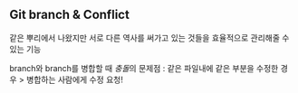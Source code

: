 ## Git branch & Conflict

같은 뿌리에서 나왔지만 서로 다른 역사를 써가고 있는 것들을 효율적으로 관리해줄 수 있는 기능

branch와 branch를 병합할 때 *충돌*의 문제점 : 같은 파일내에 같은 부분을 수정한 경우 > 병합하는 사람에게 수정 요청!